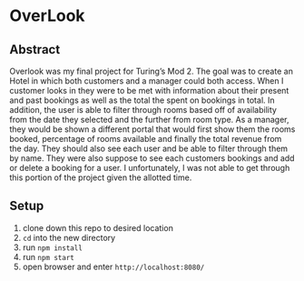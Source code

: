 # OverLook 

## Abstract
Overlook was my final project for Turing’s Mod 2. The goal was to create an Hotel in which both customers and a manager could both access. When I customer looks in they were to be met with information about their present and past bookings as well as the total the spent on bookings in total. In addition, the user is able to filter through rooms based off of availability from the date they selected and the further from room type. As a manager, they would be shown a different portal that would first show them the rooms booked, percentage of rooms available and finally the total revenue from the day. They should also see each user and be able to filter through them by name. They were also suppose to see each customers bookings and add or delete a booking for a user. I unfortunately, I was not able to get through this portion of the project given the allotted time. 

## Setup
1. clone down this repo to desired location
2. `cd` into the new directory
3. run `npm install`
4. run `npm start`
5. open browser and enter `http://localhost:8080/`
